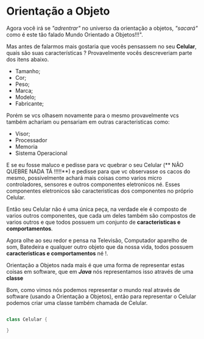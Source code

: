 # Orientação a Objeto

Agora você irá se *"adrentrar"* no universo da orientação a objetos, *"sacará"* como é este tão falado Mundo Orientado a Objetos!!!".

Mas antes de falarmos mais gostaria que vocês pensassem no seu **Celular**, quais são suas características ? Provavelmente vocês descreveriam parte dos itens abaixo.

* Tamanho;
* Cor;
* Peso;
* Marca;
* Modelo;
* Fabricante;

Porém se vcs olhasem novamente para o mesmo provavelmente vcs também achariam ou pensariam em outras caracteristicas como:

* Visor;
* Processador
* Memoria
* Sistema Operacional

E se eu fosse maluco e pedisse para vc quebrar o seu Celular (** NÂO QUEBRE NADA TÁ !!!!!**) e pedisse para que vc observasse os cacos do mesmo, possivelmente achará mais coisas como varios micro controladores, sensores e outros componentes eletronicos né. Esses componentes eletronicos  são caracteristicas dos componentes no próprio Celular.

Então seu Celular não é uma única peça, na verdade ele é composto de varios outros componentes, que cada um deles também são compostos de varios outros e que todos possuem um conjunto de **caracteristicas e comportamentos**.

Agora olhe ao seu redor e pensa na Televisão, Computador aparelho de som, Batedeira e qualquer outro objeto que da nossa vida, todos possuem **caracteristicas e comportamentos** né !.

Orientação a Objetos nada mais é que uma forma de representar estas coisas em software, que em ***Java***
nós representamos isso através de uma **classe**

Bom, como vimos nós podemos representar o mundo real através de software (usando a Orientação a Objetos), então para representar o Celular podemos criar uma classe também chamada de Celular.

```java

class Celular {

}

```
